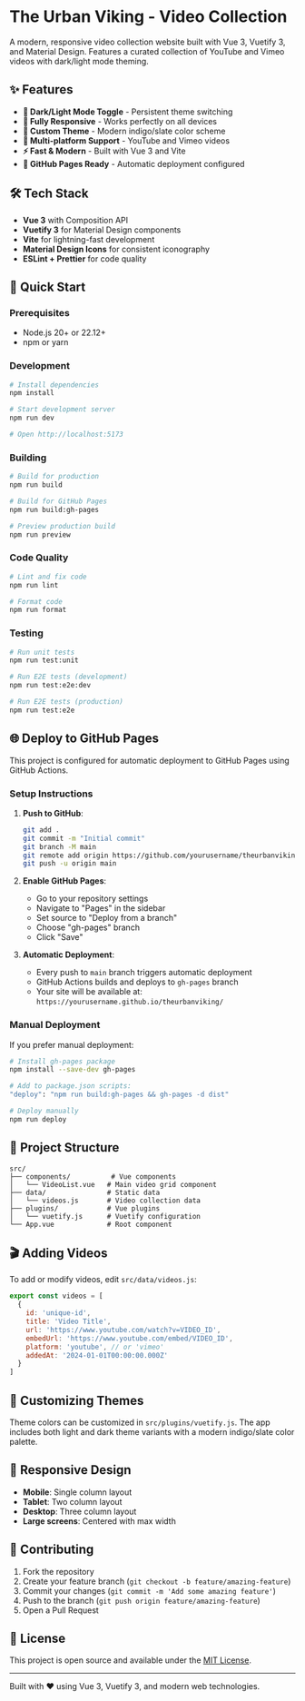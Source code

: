 # The Urban Viking - Video Collection

A modern, responsive video collection website built with Vue 3, Vuetify 3, and Material Design. Features a curated collection of YouTube and Vimeo videos with dark/light mode theming.

## ✨ Features

- **🌙 Dark/Light Mode Toggle** - Persistent theme switching
- **📱 Fully Responsive** - Works perfectly on all devices
- **🎨 Custom Theme** - Modern indigo/slate color scheme
- **🎥 Multi-platform Support** - YouTube and Vimeo videos
- **⚡ Fast & Modern** - Built with Vue 3 and Vite
- **🚀 GitHub Pages Ready** - Automatic deployment configured

## 🛠️ Tech Stack

- **Vue 3** with Composition API
- **Vuetify 3** for Material Design components
- **Vite** for lightning-fast development
- **Material Design Icons** for consistent iconography
- **ESLint + Prettier** for code quality

## 🚀 Quick Start

### Prerequisites
- Node.js 20+ or 22.12+
- npm or yarn

### Development

```bash
# Install dependencies
npm install

# Start development server
npm run dev

# Open http://localhost:5173
```

### Building

```bash
# Build for production
npm run build

# Build for GitHub Pages
npm run build:gh-pages

# Preview production build
npm run preview
```

### Code Quality

```bash
# Lint and fix code
npm run lint

# Format code
npm run format
```

### Testing

```bash
# Run unit tests
npm run test:unit

# Run E2E tests (development)
npm run test:e2e:dev

# Run E2E tests (production)
npm run test:e2e
```

## 🌐 Deploy to GitHub Pages

This project is configured for automatic deployment to GitHub Pages using GitHub Actions.

### Setup Instructions

1. **Push to GitHub**:
   ```bash
   git add .
   git commit -m "Initial commit"
   git branch -M main
   git remote add origin https://github.com/yourusername/theurbanviking.git
   git push -u origin main
   ```

2. **Enable GitHub Pages**:
   - Go to your repository settings
   - Navigate to "Pages" in the sidebar
   - Set source to "Deploy from a branch"
   - Choose "gh-pages" branch
   - Click "Save"

3. **Automatic Deployment**:
   - Every push to `main` branch triggers automatic deployment
   - GitHub Actions builds and deploys to `gh-pages` branch
   - Your site will be available at: `https://yourusername.github.io/theurbanviking/`

### Manual Deployment

If you prefer manual deployment:

```bash
# Install gh-pages package
npm install --save-dev gh-pages

# Add to package.json scripts:
"deploy": "npm run build:gh-pages && gh-pages -d dist"

# Deploy manually
npm run deploy
```

## 📁 Project Structure

```
src/
├── components/          # Vue components
│   └── VideoList.vue   # Main video grid component
├── data/               # Static data
│   └── videos.js       # Video collection data
├── plugins/            # Vue plugins
│   └── vuetify.js      # Vuetify configuration
└── App.vue             # Root component
```

## 🎬 Adding Videos

To add or modify videos, edit `src/data/videos.js`:

```javascript
export const videos = [
  {
    id: 'unique-id',
    title: 'Video Title',
    url: 'https://www.youtube.com/watch?v=VIDEO_ID',
    embedUrl: 'https://www.youtube.com/embed/VIDEO_ID',
    platform: 'youtube', // or 'vimeo'
    addedAt: '2024-01-01T00:00:00.000Z'
  }
]
```

## 🎨 Customizing Themes

Theme colors can be customized in `src/plugins/vuetify.js`. The app includes both light and dark theme variants with a modern indigo/slate color palette.

## 📱 Responsive Design

- **Mobile**: Single column layout
- **Tablet**: Two column layout
- **Desktop**: Three column layout
- **Large screens**: Centered with max width

## 🤝 Contributing

1. Fork the repository
2. Create your feature branch (`git checkout -b feature/amazing-feature`)
3. Commit your changes (`git commit -m 'Add some amazing feature'`)
4. Push to the branch (`git push origin feature/amazing-feature`)
5. Open a Pull Request

## 📄 License

This project is open source and available under the [MIT License](LICENSE).

---

Built with ❤️ using Vue 3, Vuetify 3, and modern web technologies.
